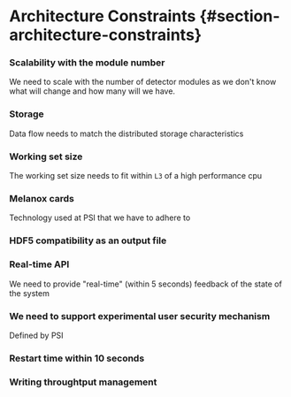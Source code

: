 # Architecture Constraints {#section-architecture-constraints}

### Scalability with the module number

We need to scale with the number of detector modules as we don't know what will change and how many will we have. 

### Storage

Data flow needs to match the distributed storage characteristics

### Working set size

The working set size needs to fit within `L3` of a high performance cpu

###  Melanox cards

Technology used at PSI that we have to adhere to

### HDF5 compatibility as an output file

### Real-time API

We need to provide "real-time" (within 5 seconds) feedback of the state of the system

### We need to support experimental user security mechanism 

Defined by PSI

### Restart time within 10 seconds

### Writing throughtput management

